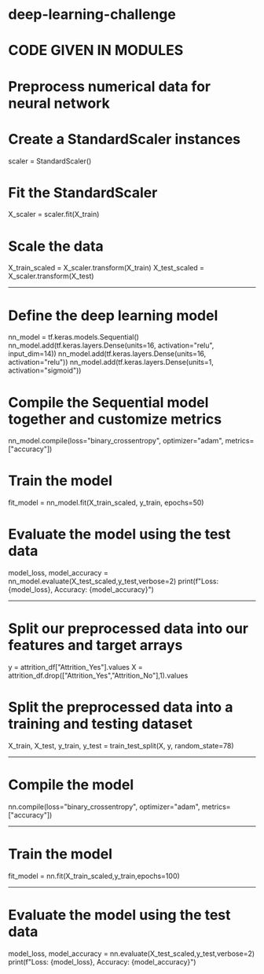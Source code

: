 # deep-learning-challenge

# CODE GIVEN IN MODULES

# Preprocess numerical data for neural network

# Create a StandardScaler instances
scaler = StandardScaler()

# Fit the StandardScaler
X_scaler = scaler.fit(X_train)

# Scale the data
X_train_scaled = X_scaler.transform(X_train)
X_test_scaled = X_scaler.transform(X_test)

-------------------------------------------

# Define the deep learning model 
nn_model = tf.keras.models.Sequential()
nn_model.add(tf.keras.layers.Dense(units=16, activation="relu", input_dim=14))
nn_model.add(tf.keras.layers.Dense(units=16, activation="relu"))
nn_model.add(tf.keras.layers.Dense(units=1, activation="sigmoid"))

# Compile the Sequential model together and customize metrics
nn_model.compile(loss="binary_crossentropy", optimizer="adam", metrics=["accuracy"])

# Train the model
fit_model = nn_model.fit(X_train_scaled, y_train, epochs=50)

# Evaluate the model using the test data
model_loss, model_accuracy = nn_model.evaluate(X_test_scaled,y_test,verbose=2)
print(f"Loss: {model_loss}, Accuracy: {model_accuracy}")


-------------------------------------------------------

# Split our preprocessed data into our features and target arrays
y = attrition_df["Attrition_Yes"].values
X = attrition_df.drop(["Attrition_Yes","Attrition_No"],1).values

# Split the preprocessed data into a training and testing dataset
X_train, X_test, y_train, y_test = train_test_split(X, y, random_state=78)

-----------------------------------------------------

# Compile the model
nn.compile(loss="binary_crossentropy", optimizer="adam", metrics=["accuracy"])

----------------------------------------------------

# Train the model
fit_model = nn.fit(X_train_scaled,y_train,epochs=100)

-------------------------------------------------

# Evaluate the model using the test data
model_loss, model_accuracy = nn.evaluate(X_test_scaled,y_test,verbose=2)
print(f"Loss: {model_loss}, Accuracy: {model_accuracy}")

